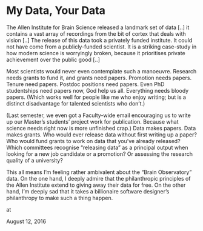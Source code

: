 # My Data, Your Data
The Allen Institute for Brain Science released a landmark set of data [..] it contains a vast array of recordings from the bit of cortex that deals with vision [..] The release of this data took a privately funded institute. It could not have come from a publicly-funded scientist. It is a striking case-study in how modern science is worryingly broken, because it prioritises private achievement over the public good [..]

Most scientists would never even contemplate such a manoeuvre. Research needs grants to fund it, and grants need papers. Promotion needs papers. Tenure need papers. Postdoc positions need papers. Even PhD studentships need papers now, God help us all. Everything needs bloody papers. (Which works well for people like me who enjoy writing; but is a distinct disadvantage for talented scientists who don’t.)

(Last semester, we even got a Faculty-wide email encouraging us to write up our Master’s students’ project work for publication. Because what science needs right now is more unfinished crap.)
Data makes papers. Data makes grants. Who would ever release data without first writing up a paper? Who would fund grants to work on data that you’ve already released? Which committees recognise “releasing data” as a principal output when looking for a new job candidate or a promotion? Or assessing the research quality of a university?

This all means I’m feeling rather ambivalent about the “Brain Observatory” data. On the one hand, I deeply admire that the philanthropic principles of the Allen Institute extend to giving away their data for free. On the other hand, I’m deeply sad that it takes a billionaire software designer’s philanthropy to make such a thing happen.








at

August 12, 2016















